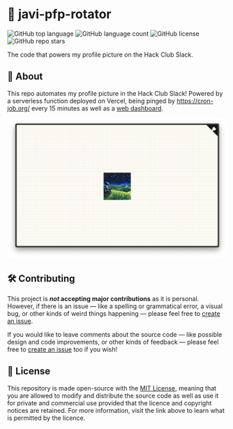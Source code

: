 # 🎩 javi-pfp-rotator

![GitHub top language](https://img.shields.io/github/languages/top/j-cordz/javi-pfp-rotator?color=red)
![GitHub language count](https://img.shields.io/github/languages/count/j-cordz/javi-pfp-rotator)
![GitHub license](https://img.shields.io/github/license/j-cordz/javi-pfp-rotator)
![GitHub repo stars](https://img.shields.io/github/stars/j-cordz/javi-pfp-rotator?style=social)

The code that powers my profile picture on the Hack Club Slack.

## 🔎 About

This repo automates my profile picture in the Hack Club Slack! 
Powered by a serverless function deployed on Vercel, being pinged by https://cron-job.org/ every 15 minutes as well as a [web dashboard](https://javi-pfp-rotator.vercel.app/).

![](assets/javi-pfp-rotator.png)

## 🛠️ Contributing

This project is **_not_ accepting major contributions** as it is personal. However, if there is an issue — like a spelling or grammatical error, a visual bug, or other kinds of weird things happening — please feel free to [create an issue](https://github.com/j-cordz/javi-pfp-rotator/issues/new).

If you would like to leave comments about the source code — like possible design and code improvements, or other kinds of feedback — please feel free to [create an issue](https://github.com/j-cordz/javi-pfp-rotator/issues/new) too if you wish!

## 📜 License

This repository is made open-source with the [MIT License](LICENSE), meaning that you are allowed to modify and distribute the source code as well as use it for private and commercial use provided that the licence and copyright notices are retained. For more information, visit the link above to learn what is permitted by the licence.
